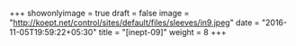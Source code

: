 +++
showonlyimage = true
draft = false
image = "http://koept.net/control/sites/default/files/sleeves/in9.jpeg"
date = "2016-11-05T19:59:22+05:30"
title = "[inept-09]"
weight = 8
+++
